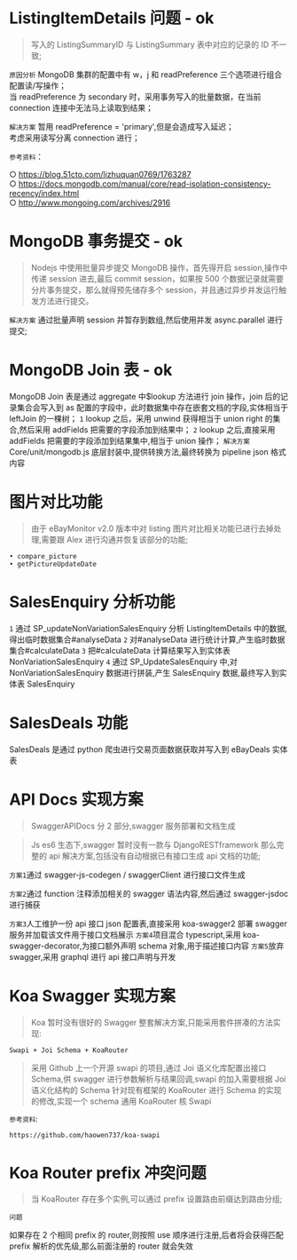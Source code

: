 
# ListingItemDetails 问题 - ok

> 写入的 ListingSummaryID 与 ListingSummary 表中对应的记录的 ID 不一致;

`原因分析`
MongoDB 集群的配置中有 w，j 和 readPreference 三个选项进行组合配置读/写操作；  
 当 readPreference 为 secondary 时，采用事务写入的批量数据，在当前 connection 连接中无法马上读取到结果；

`解决方案`
暂用 readPreference = 'primary',但是会造成写入延迟；  
 考虑采用读写分离 connection 进行；

`参考资料`：

○ https://blog.51cto.com/lizhuquan0769/1763287  
○ https://docs.mongodb.com/manual/core/read-isolation-consistency-recency/index.html  
○ http://www.mongoing.com/archives/2916

# MongoDB 事务提交 - ok

> Nodejs 中使用批量异步提交 MongoDB 操作，首先得开启 session,操作中传递 session 进去,最后 commit session，如果按 500 个数据记录就需要分片事务提交，那么就得预先储存多个 session，并且通过异步并发运行触发方法进行提交。

`解决方案`
通过批量声明 session 并暂存到数组,然后使用并发 async.parallel 进行提交;

# MongoDB Join 表 - ok

MongoDB Join 表是通过 aggregate 中\$lookup 方法进行 join 操作，join 后的记录集合会写入到 as 配置的字段中，此时数据集中存在嵌套文档的字段,实体相当于 leftJoin 的一棵树；
`1` lookup 之后，采用 unwind 获得相当于 union right 的集合,然后采用 addFields 把需要的字段添加到结果中；
`2` lookup 之后,直接采用 addFields 把需要的字段添加到结果集中,相当于 union 操作；
`解决方案`
Core/unit/mongodb.js 底层封装中,提供转换方法,最终转换为 pipeline json 格式内容

# 图片对比功能

> 由于 eBayMonitor v2.0 版本中对 listing 图片对比相关功能已进行去掉处理,需要跟 Alex 进行沟通并恢复该部分的功能;

    • compare_picture
    • getPictureUpdateDate

# SalesEnquiry 分析功能

`1` 通过 SP_updateNonVariationSalesEnquiry 分析 ListingItemDetails 中的数据,得出临时数据集合#analyseData
`2` 对#analyseData 进行统计计算,产生临时数据集合#calculateData
`3` 把#calculateData 计算结果写入到实体表 NonVariationSalesEnquiry
`4` 通过 SP_UpdateSalesEnquiry 中,对 NonVariationSalesEnquiry 数据进行拼装,产生 SalesEnquiry 数据,最终写入到实体表 SalesEnquiry

# SalesDeals 功能

SalesDeals 是通过 python 爬虫进行交易页面数据获取并写入到 eBayDeals 实体表

# API Docs 实现方案

> SwaggerAPIDocs 分 2 部分,swagger 服务部署和文档生成

> Js es6 生态下,swagger 暂时没有一款与 DjangoRESTframework 那么完整的 api 解决方案,包括没有自动根据已有接口生成 api 文档的功能;

`方案1`通过 swagger-js-codegen / swaggerClient 进行接口文件生成

`方案2`通过 function 注释添加相关的 swagger 语法内容,然后通过 swagger-jsdoc 进行捕获

`方案3`人工维护一份 api 接口 json 配置表,直接采用 koa-swagger2 部署 swagger 服务并加载该文件用于接口文档展示
`方案4`项目混合 typescript,采用 koa-swagger-decorator,为接口额外声明 schema 对象,用于描述接口内容
`方案5`放弃 swagger,采用 graphql 进行 api 接口声明与开发

# Koa Swagger 实现方案

> Koa 暂时没有很好的 Swagger 整套解决方案,只能采用套件拼凑的方法实现:

`Swapi + Joi Schema + KoaRouter`

> 采用 Github 上一个开源 swapi 的项目,通过 Joi 语义化库配置出接口 Schema,供 swagger 进行参数解析与结果回调,swapi 的加入需要根据 Joi 语义化结构的 Schema 针对现有框架的 KoaRouter 进行 Schema 的实现的修改,实现一个 schema 通用 KoaRouter 核 Swapi

`参考资料`:

`https://github.com/haowen737/koa-swapi`

# Koa Router prefix 冲突问题

> 当 KoaRouter 存在多个实例,可以通过 prefix 设置路由前缀达到路由分组;

`问题`

如果存在 2 个相同 prefix 的 router,则按照 use 顺序进行注册,后者将会获得匹配 prefix 解析的优先级,那么前面注册的 router 就会失效

<postComment/>